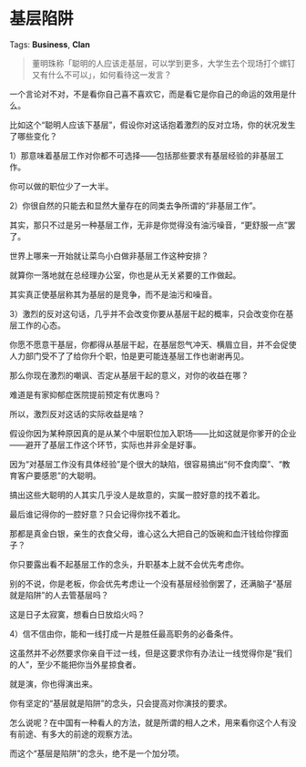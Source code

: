 # 基层陷阱

Tags: **Business**, **Clan**

> 董明珠称「聪明的人应该走基层，可以学到更多，大学生去个现场打个螺钉又有什么不可以」，如何看待这一发言？



一个言论对不对，不是看你自己喜不喜欢它，而是看它是你自己的命运的效用是什么。

比如这个“聪明人应该下基层”，假设你对这话抱着激烈的反对立场，你的状况发生了哪些变化？

1）那意味着基层工作对你都不可选择——包括那些要求有基层经验的非基层工作。

你可以做的职位少了一大半。

  


2）你很自然的只能去和显然大量存在的同类去争所谓的“非基层工作”。

其实，那只不过是另一种基层工作，无非是你觉得没有油污噪音，“更舒服一点”罢了。

世界上哪来一开始就让菜鸟小白做非基层工作这种安排？

就算你一落地就在总经理办公室，你也是从无关紧要的工作做起。

其实真正使基层称其为基层的是竞争，而不是油污和噪音。

  


3）激烈的反对这句话，几乎并不会改变你要从基层干起的概率，只会改变你在基层工作的心态。

你愿不愿意干基层，你都得从基层干起，在基层怨气冲天、横眉立目，并不会促使人力部门受不了了给你升个职，怕是更可能连基层工作也谢谢再见。

那么你现在激烈的嘲讽、否定从基层干起的意义，对你的收益在哪？

难道是有家抑郁症医院提前预定有优惠吗？

  


所以，激烈反对这话的实际收益是啥？

  


假设你因为某种原因真的是从某个中层职位加入职场——比如这就是你爹开的企业——避开了基层工作这个环节，实际也并非全是好事。

因为“对基层工作没有具体经验”是个很大的缺陷，很容易搞出“何不食肉糜”、“教育客户要感恩”的大聪明。

搞出这些大聪明的人其实几乎没人是故意的，实属一腔好意的找不着北。

最后谁记得你的一腔好意？只会记得你找不着北。

那都是真金白银，亲生的衣食父母，谁心这么大把自己的饭碗和血汗钱给你撑面子？

你只要露出看不起基层工作的念头，升职基本上就不会优先考虑你。

别的不说，你是老板，你会优先考虑让一个没有基层经验倒罢了，还满脑子“基层就是陷阱”的人去管基层吗？

这是日子太寂寞，想看白日放焰火吗？

  


4）信不信由你，能和一线打成一片是胜任最高职务的必备条件。

这虽然并不必然要求你亲自干过一线，但是这要求你有办法让一线觉得你是“我们的人”，至少不能把你当外星掠食者。

就是演，你也得演出来。

你有坚定的“基层就是陷阱”的念头，只会提高对你演技的要求。

  


怎么说呢？在中国有一种看人的方法，就是所谓的相人之术，用来看你这个人有没有前途、有多大的前途的观察方法。

而这个“基层是陷阱”的念头，绝不是一个加分项。



